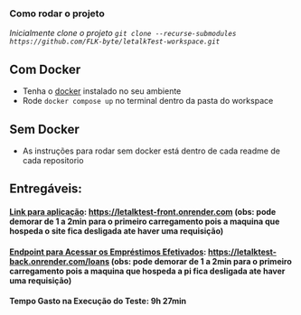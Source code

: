 ### Como rodar o projeto
 *Inicialmente clone o projeto ```git clone --recurse-submodules https://github.com/FLK-byte/letalkTest-workspace.git```*

## <Span id="withDocker">Com Docker</Span>
 - Tenha o [docker](https://www.docker.com/) instalado no seu ambiente
 - Rode ```docker compose up``` no terminal dentro da pasta do workspace

## <Span id="withoutDocker">Sem Docker</Span>
 - As instruções para rodar sem docker está dentro de cada readme de cada repositorio

 ## Entregáveis:
 #### [Link para aplicação](https://letalktest-front.onrender.com): https://letalktest-front.onrender.com (obs: pode demorar de 1 a 2min para o primeiro carregamento pois a maquina que hospeda o site fica desligada ate haver uma requisição)

 #### [Endpoint para Acessar os Empréstimos Efetivados](https://letalktest-back.onrender.com/loans): https://letalktest-back.onrender.com/loans (obs: pode demorar de 1 a 2min para o primeiro carregamento pois a maquina que hospeda a pi fica desligada ate haver uma requisição)

 #### Tempo Gasto na Execução do Teste: 9h 27min